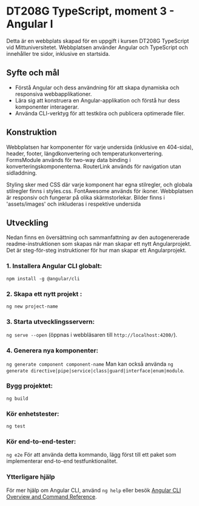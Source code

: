 # DT208G TypeScript, moment 3 - Angular I

Detta är en webbplats skapad för en uppgift i kursen DT208G TypeScript vid Mittuniversitetet.
Webbplatsen använder Angular och TypeScript och innehåller tre sidor, inklusive en startsida.

## Syfte och mål
- Förstå Angular och dess användning för att skapa dynamiska och responsiva webbapplikationer.
- Lära sig att konstruera en Angular-applikation och förstå hur dess komponenter interagerar.
- Använda CLI-verktyg för att testköra och publicera optimerade filer.

## Konstruktion
Webbplatsen har komponenter för varje undersida (inklusive en 404-sida), header, footer, längdkonvertering och temperaturkonvertering. FormsModule används för two-way data binding i konverteringskomponenterna. RouterLink används för navigation utan sidladdning.

Styling sker med CSS där varje komponent har egna stilregler, och globala stilregler finns i styles.css. FontAwesome används för ikoner. Webbplatsen är responsiv och fungerar på olika skärmstorlekar. Bilder finns i 'assets/images' och inkluderas i respektive undersida

## Utveckling
Nedan finns en översättning och sammanfattning av den autogenererade readme-instruktionen som skapas när man skapar ett nytt Angularprojekt.
Det är steg-för-steg instruktioner för hur man skapar ett Angularprojekt.

### 1. Installera Angular CLI globalt:
`npm install -g @angular/cli`

### 2. Skapa ett nytt projekt :
`ng new project-name`

### 3. Starta utvecklingsservern:
`ng serve --open` (öppnas i webbläsaren till `http://localhost:4200/`).

### 4. Generera nya komponenter:
`ng generate component component-name`
Man kan också använda `ng generate directive|pipe|service|class|guard|interface|enum|module`.

### Bygg projektet:
`ng build`

### Kör enhetstester:
`ng test`

### Kör end-to-end-tester:
`ng e2e`
För att använda detta kommando, lägg först till ett paket som implementerar end-to-end testfunktionalitet.

### Ytterligare hjälp
För mer hjälp om Angular CLI, använd `ng help` eller besök [Angular CLI Overview and Command Reference](https://angular.io/cli).


